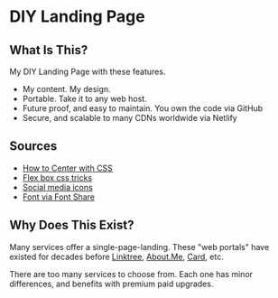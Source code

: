 # DIY Landing Page


## What Is This? 
My DIY Landing Page with these features. 

* My content. My design.
* Portable. Take it to any web host. 
* Future proof, and easy to maintain. You own the code via GitHub
* Secure, and scalable to many CDNs worldwide via Netlify

## Sources
* [How to Center with CSS](https://coryrylan.com/blog/how-to-center-in-css-with-css-grid)
* [Flex box css tricks](https://css-tricks.com/snippets/css/a-guide-to-flexbox/)
* [Social media icons](https://iconify.design/)
* [Font via Font Share](https://www.fontshare.com/fonts/sharpie)

## Why Does This Exist? 
Many services offer a single-page-landing. These "web portals" have existed for decades before [Linktree](https://linktr.ee/), [About.Me](https://about.me), [Card](https://carrd.co/), etc.

There are too many services to choose from. Each one has minor differences, and benefits with premium paid upgrades. 

